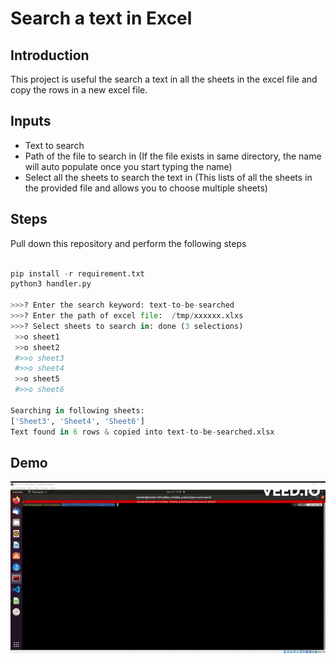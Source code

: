 # Search a text in Excel

## Introduction

This project is useful the search a text in all the sheets in the excel file and copy the rows in a new excel file.

## Inputs

* Text to search
* Path of the file to search in (If the file exists in same directory, the name will auto populate once you start typing the name)
* Select all the sheets to search the text in (This lists of all the sheets in the provided file and allows you to choose multiple sheets)

## Steps

Pull down this repository and perform the following steps

```python

pip install -r requirement.txt
python3 handler.py

>>>? Enter the search keyword: text-to-be-searched
>>>? Enter the path of excel file:  /tmp/xxxxxx.xlxs
>>>? Select sheets to search in: done (3 selections)
 >>o sheet1
 >>o sheet2
 #>>o sheet3
 #>>o sheet4
 >>o sheet5
 #>>o sheet6

Searching in following sheets:
['Sheet3', 'Sheet4', 'Sheet6']
Text found in 6 rows & copied into text-to-be-searched.xlsx

```

## Demo

![Demo](./demo.gif)
